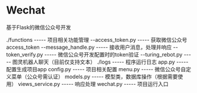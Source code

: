 # Wechat
基于Flask的微信公众号开发

./functions  ----- 项目相关功能管理
    --access_token.py   ----- 获取微信公众号access_token
    --message_handle.py ----- 接收用户消息，处理并响应
    --token_verify.py   ----- 微信公众号开发配置时的token验证
    --turing_rebot.py   ----- 图灵机器人聊天（目前仅支持文本）
./logs           ----- 程序运行日志
app.py           ----- 配置生成项目app
config.py        ----- 项目相关配置
menu.py          ----- 微信公众号自定义菜单（公众号需认证）
models.py        ----- 模型类，数据库操作（根据需要使用）
views_service.py ----- 响应处理
wechat.py        ----- 项目运行入口

